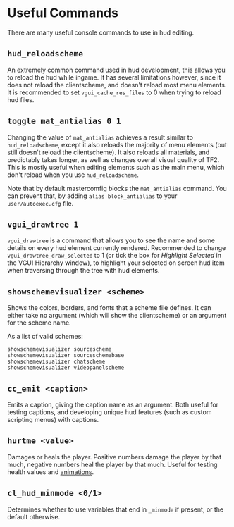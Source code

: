 # Useful Commands

There are many useful console commands to use in hud editing.

## `hud_reloadscheme`

An extremely common command used in hud development, this allows you to reload the hud while ingame. It has several limitations however, since it does not reload the clientscheme, and doesn't reload most menu elements. It is recommended to set `vgui_cache_res_files` to 0 when trying to reload hud files.

## `toggle mat_antialias 0 1`

Changing the value of `mat_antialias` achieves a result similar to `hud_reloadscheme`, except it also reloads the majority of menu elements (but still doesn't reload the clientscheme). It also reloads all materials, and predictably takes longer, as well as changes overall visual quality of TF2. This is mostly useful when editing elements such as the main menu, which don't reload when you use `hud_reloadscheme`.

Note that by default mastercomfig blocks the `mat_antialias` command. You can prevent that, by adding `alias block_antialias` to your `user/autoexec.cfg` file.

## `vgui_drawtree 1`

`vgui_drawtree` is a command that allows you to see the name and some details on every hud element currently rendered. Recommended to change `vgui_drawtree_draw_selected` to 1 (or tick the box for *Highlight Selected* in the VGUI Hierarchy window), to highlight your selected on screen hud item when traversing through the tree with hud elements.

## `showschemevisualizer <scheme>`

Shows the colors, borders, and fonts that a scheme file defines. It can either take no argument (which will show the clientscheme) or an argument for the scheme name.

As a list of valid schemes:
```
showschemevisualizer sourcescheme
showschemevisualizer sourceschemebase
showschemevisualizer chatscheme
showschemevisualizer videopanelscheme
```

## `cc_emit <caption>`

Emits a caption, giving the caption name as an argument. Both useful for testing captions, and developing unique hud features (such as custom scripting menus) with captions.

## `hurtme <value>`

Damages or heals the player. Positive numbers damage the player by that much, negative numbers heal the player by that much. Useful for testing health values and [animations](https://github.com/JarateKing/TF2-Hud-Reference/blob/master/0-TUTORIAL/4-Editing-Animations.md).

## `cl_hud_minmode <0/1>`

Determines whether to use variables that end in `_minmode` if present, or the default otherwise.
